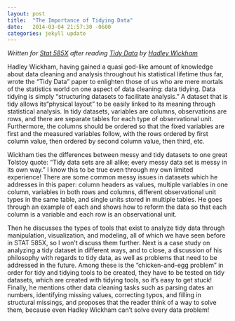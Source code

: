 ```yaml
---
layout: post
title:  "The Importance of Tidying Data"
date:   2014-03-04 21:57:30 -0600
categories: jekyll update
---
```


*Written for [Stat 585X](http://dicook.github.io/stat585/) after reading [Tidy Data](http://vita.had.co.nz/papers/tidy-data.pdf) by [Hadley Wickham](https://twitter.com/hadleywickham)*

Hadley Wickham, having gained a quasi god-like amount of knowledge about data cleaning and analysis throughout his statistical lifetime thus far, wrote the “Tidy Data” paper to enlighten those of us who are mere mortals of the statistics world on one aspect of data cleaning: data tidying. Data tidying is simply “structuring datasets to facilitate analysis.” A dataset that is tidy allows its“physical layout” to be easily linked to its meaning through statistical analysis. In tidy datasets, variables are columns, observations are rows, and there are separate tables for each type of observational unit. Furthermore, the columns should be ordered so that the fixed variables are first and the measured variables follow, with the rows ordered by first column value, then ordered by second column value, then third, etc.

Wickham ties the differences between messy and tidy datasets to one great Tolstoy quote: “Tidy data sets are all alike; every messy data set is messy in its own way.” I know this to be true even through my own limited experience! There are some common messy issues in datasets which he addresses in this paper: column headers as values, multiple variables in one column, variables in both rows and columns, different observational unit types in the same table, and single units stored in multiple tables. He goes through an example of each and shows how to reform the data so that each column is a variable and each row is an observational unit.

Then he discusses the types of tools that exist to analyze tidy data through manipulation, visualization, and modeling, all of which we have seen before in STAT 585X, so I won’t discuss them further. Next is a case study on analyzing a tidy dataset in different ways, and to close, a discussion of his philosophy with regards to tidy data, as well as problems that need to be addressed in the future. Among these is the “chicken-and-egg problem” in order for tidy and tidying tools to be created, they have to be tested on tidy datasets, which are created with tidying tools, so it’s easy to get stuck! Finally, he mentions other data cleaning tasks such as parsing dates an numbers, identifying missing values, correcting typos, and filling in structural missings, and proposes that the reader think of a way to solve them, because even Hadley Wickham can’t solve every data problem!           